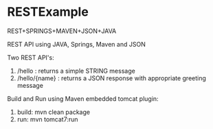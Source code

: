 # RESTExample
REST+SPRINGS+MAVEN+JSON+JAVA

REST API using JAVA, Springs, Maven and JSON

Two REST API's:
1. /hello : returns a simple STRING message
2. /hello/{name} : returns a JSON response with appropriate greeting message

Build and Run using Maven embedded tomcat plugin:
1. build: mvn clean package
2. run: mvn tomcat7:run
